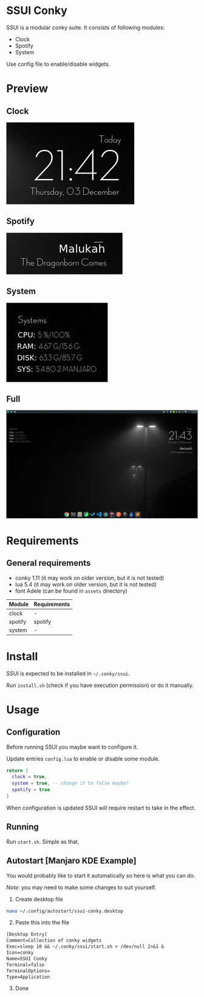 # SSUI Conky

SSUI is a modular conky suite.
It consists of following modules:
- Clock
- Spotify
- System

Use config file to enable/disable widgets.


# Preview

## Clock

![alt text](assets/clock.jpg "Clock")

## Spotify

![alt text](assets/spotify.jpg "Spotify")

## System

![alt text](assets/system.jpg "System")

## Full

![alt text](assets/full.jpg "Full")


# Requirements

## General requirements 
- conky 1.11 (it may work on older version, but it is not tested)
- lua 5.4 (it may work on older version, but it is not tested)
- font Adele (can be found in `assets` directory)

| Module  | Requirements |
| ------  | ------------ |
| clock   | -            |
| spotify | spotify      |
| system  | -            |


# Install

SSUI is expected to be installed in `~/.conky/ssui`.

Run `install.sh` (check if you have execution permission) or do it manually.


# Usage

## Configuration

Before running SSUI you maybe want to configure it.

Update entries `config.lua` to enable or disable some module.

```lua
return {
  clock = true, 
  system = true, -- change it to false maybe?
  spotify = true
}
```

When configuration is updated SSUI will require restart to take in the effect.


## Running

Run `start.sh`. Simple as that.


## Autostart [Manjaro KDE Example]

You would probably like to start it automatically so here is what you can do.

*Note*: you may need to make some changes to suit yourself.

1. Create desktop file
```bash
nano ~/.config/autostart/ssui-conky.desktop
```

2. Paste this into the file
```
[Desktop Entry]
Comment=Collection of conky widgets
Exec=sleep 10 && ~/.conky/ssui/start.sh > /dev/null 2>&1 &
Icon=conky
Name=SSUI Conky
Terminal=false
TerminalOptions=
Type=Application

```
3. Done